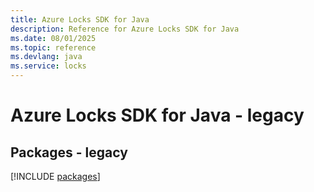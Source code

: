 ```yaml
---
title: Azure Locks SDK for Java
description: Reference for Azure Locks SDK for Java
ms.date: 08/01/2025
ms.topic: reference
ms.devlang: java
ms.service: locks
---
```

# Azure Locks SDK for Java - legacy
## Packages - legacy
[!INCLUDE [packages](locks-index.md)]